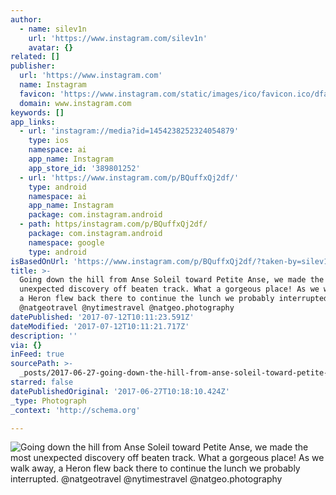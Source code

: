 ```yaml
---
author:
  - name: silev1n
    url: 'https://www.instagram.com/silev1n'
    avatar: {}
related: []
publisher:
  url: 'https://www.instagram.com'
  name: Instagram
  favicon: 'https://www.instagram.com/static/images/ico/favicon.ico/dfa85bb1fd63.ico'
  domain: www.instagram.com
keywords: []
app_links:
  - url: 'instagram://media?id=1454238252324054879'
    type: ios
    namespace: ai
    app_name: Instagram
    app_store_id: '389801252'
  - url: 'https://www.instagram.com/p/BQuffxQj2df/'
    type: android
    namespace: ai
    app_name: Instagram
    package: com.instagram.android
  - path: https/instagram.com/p/BQuffxQj2df/
    package: com.instagram.android
    namespace: google
    type: android
isBasedOnUrl: 'https://www.instagram.com/p/BQuffxQj2df/?taken-by=silev1n'
title: >-
  Going down the hill from Anse Soleil toward Petite Anse, we made the most
  unexpected discovery off beaten track. What a gorgeous place! As we walk away,
  a Heron flew back there to continue the lunch we probably interrupted.
  @natgeotravel @nytimestravel @natgeo.photography
datePublished: '2017-07-12T10:11:23.591Z'
dateModified: '2017-07-12T10:11:21.717Z'
description: ''
via: {}
inFeed: true
sourcePath: >-
  _posts/2017-06-27-going-down-the-hill-from-anse-soleil-toward-petite-anse-we.md
starred: false
datePublishedOriginal: '2017-06-27T10:18:10.424Z'
_type: Photograph
_context: 'http://schema.org'

---
```

![Going down the hill from Anse Soleil toward Petite Anse, we made the most unexpected discovery off beaten track. What a gorgeous place! As we walk away, a Heron flew back there to continue the lunch we probably interrupted. @natgeotravel @nytimestravel @natgeo.photography](https://scontent.cdninstagram.com/t51.2885-15/s640x640/sh0.08/e35/16585453_417115468627121_241544262032818176_n.jpg)